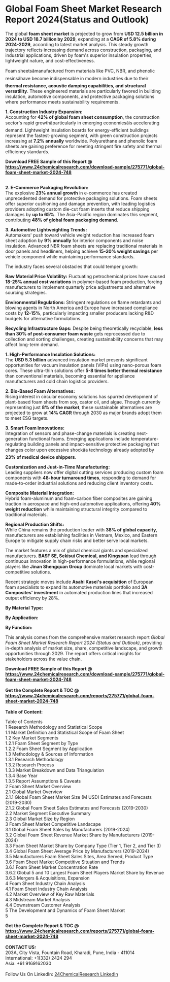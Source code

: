 <h1>Global Foam Sheet Market Research Report 2024(Status and Outlook)</h1><p>The global <strong>foam sheet market</strong> is projected to grow from <strong>USD 12.5 billion in 2024 to USD 18.7 billion by 2029</strong>, expanding at a <strong>CAGR of 5.8% during 2024-2029</strong>, according to latest market analysis. This steady growth trajectory reflects increasing demand across construction, packaging, and industrial applications, driven by foam's superior insulation properties, lightweight nature, and cost-effectiveness.</p><p>Foam sheetsâmanufactured from materials like PVC, NBR, and phenolic resinsâhave become indispensable in modern industries due to their <strong>thermal resistance, acoustic damping capabilities, and structural versatility</strong>. These engineered materials are particularly favored in building insulation, automotive components, and protective packaging solutions where performance meets sustainability requirements.</p><p><strong>1. Construction Industry Expansion:</strong><br>
Accounting for <strong>42% of global foam sheet consumption</strong>, the construction sector's rapid growthâparticularly in emerging economiesâis accelerating demand. Lightweight insulation boards for energy-efficient buildings represent the fastest-growing segment, with green construction projects increasing at <strong>7.2% annually</strong> worldwide. Polyurethane and phenolic foam sheets are gaining preference for meeting stringent fire safety and thermal efficiency standards.</p><div><b>Download FREE Sample of this Report @ 
            <a href="https://www.24chemicalresearch.com/download-sample/275771/global-foam-sheet-market-2024-748">
            https://www.24chemicalresearch.com/download-sample/275771/global-foam-sheet-market-2024-748</a></b></div><br><p><strong>2. E-Commerce Packaging Revolution:</strong><br>
The explosive <strong>23% annual growth</strong> in e-commerce has created unprecedented demand for protective packaging solutions. Foam sheets offer superior cushioning and damage prevention, with leading logistics providers adopting custom die-cut foam inserts that reduce shipping damages by <strong>up to 65%</strong>. The Asia-Pacific region dominates this segment, contributing <strong>48% of global foam packaging demand</strong>.</p><p><strong>3. Automotive Lightweighting Trends:</strong><br>
Automakers' push toward vehicle weight reduction has increased foam sheet adoption by <strong>9% annually</strong> for interior components and noise insulation. Advanced NBR foam sheets are replacing traditional materials in door panels and headliners, helping achieve <strong>15-20% weight savings</strong> per vehicle component while maintaining performance standards.</p><p>The industry faces several obstacles that could temper growth:</p><p><strong>Raw Material Price Volatility:</strong> Fluctuating petrochemical prices have caused <strong>18-25% annual cost variations</strong> in polymer-based foam production, forcing manufacturers to implement quarterly price adjustments and alternative sourcing strategies.</p><p><strong>Environmental Regulations:</strong> Stringent regulations on flame retardants and blowing agents in North America and Europe have increased compliance costs by <strong>12-15%</strong>, particularly impacting smaller producers lacking R&amp;D budgets for alternative formulations.</p><p><strong>Recycling Infrastructure Gaps:</strong> Despite being theoretically recyclable, <strong>less than 30% of post-consumer foam waste</strong> gets reprocessed due to collection and sorting challenges, creating sustainability concerns that may affect long-term demand.</p><p><strong>1. High-Performance Insulation Solutions:</strong><br>
The <strong>USD 5.3 billion</strong> advanced insulation market presents significant opportunities for vacuum insulation panels (VIPs) using nano-porous foam cores. These ultra-thin solutions offer <strong>5-8 times better thermal resistance</strong> than conventional materials, becoming essential for appliance manufacturers and cold chain logistics providers.</p><p><strong>2. Bio-Based Foam Alternatives:</strong><br>
Rising interest in circular economy solutions has spurred development of plant-based foam sheets from soy, castor oil, and algae. Though currently representing just <strong>8% of the market</strong>, these sustainable alternatives are projected to grow at <strong>14% CAGR</strong> through 2030 as major brands adopt them to meet ESG targets.</p><p><strong>3. Smart Foam Innovations:</strong><br>
Integration of sensors and phase-change materials is creating next-generation functional foams. Emerging applications include temperature-regulating building panels and impact-sensitive protective packaging that changes color upon excessive shockâa technology already adopted by <strong>23% of medical device shippers</strong>.</p><p><strong>Customization and Just-in-Time Manufacturing:</strong><br>
	Leading suppliers now offer digital cutting services producing custom foam components with <strong>48-hour turnaround times</strong>, responding to demand for made-to-order industrial solutions and reducing client inventory costs.</p><p><strong>Composite Material Integration:</strong><br>
	Hybrid foam-aluminum and foam-carbon fiber composites are gaining traction in aerospace and high-end automotive applications, offering <strong>40% weight reduction</strong> while maintaining structural integrity compared to traditional materials.</p><p><strong>Regional Production Shifts:</strong><br>
	While China remains the production leader with <strong>38% of global capacity</strong>, manufacturers are establishing facilities in Vietnam, Mexico, and Eastern Europe to mitigate supply chain risks and better serve local markets.</p><p>The market features a mix of global chemical giants and specialized manufacturers. <strong>BASF SE, Sekisui Chemical, and Kingspan</strong> lead through continuous innovation in high-performance formulations, while regional players like <strong>Jinan Shengquan Group</strong> dominate local markets with cost-competitive solutions.</p><p>Recent strategic moves include <strong>Asahi Kasei's acquisition</strong> of European foam specialists to expand its automotive materials portfolio and <strong>3A Composites' investment</strong> in automated production lines that increased output efficiency by 28%.</p><p><strong>By Material Type:</strong></p><p><strong>By Application:</strong></p><p><strong>By Function:</strong></p><p>This analysis comes from the comprehensive market research report <em>Global Foam Sheet Market Research Report 2024 (Status and Outlook)</em>, providing in-depth analysis of market size, share, competitive landscape, and growth opportunities through 2029. The report offers critical insights for stakeholders across the value chain.</p><div><b>Download FREE Sample of this Report @ 
            <a href="https://www.24chemicalresearch.com/download-sample/275771/global-foam-sheet-market-2024-748">
            https://www.24chemicalresearch.com/download-sample/275771/global-foam-sheet-market-2024-748</a></b></div><br><div><b>Get the Complete Report & TOC @ 
            <a href="https://www.24chemicalresearch.com/reports/275771/global-foam-sheet-market-2024-748">
            https://www.24chemicalresearch.com/reports/275771/global-foam-sheet-market-2024-748</a></b></div><br>
            <b>Table of Content:</b><p>Table of Contents<br />
1 Research Methodology and Statistical Scope<br />
1.1 Market Definition and Statistical Scope of Foam Sheet<br />
1.2 Key Market Segments<br />
1.2.1 Foam Sheet Segment by Type<br />
1.2.2 Foam Sheet Segment by Application<br />
1.3 Methodology & Sources of Information<br />
1.3.1 Research Methodology<br />
1.3.2 Research Process<br />
1.3.3 Market Breakdown and Data Triangulation<br />
1.3.4 Base Year<br />
1.3.5 Report Assumptions & Caveats<br />
2 Foam Sheet Market Overview<br />
2.1 Global Market Overview<br />
2.1.1 Global Foam Sheet Market Size (M USD) Estimates and Forecasts (2019-2030)<br />
2.1.2 Global Foam Sheet Sales Estimates and Forecasts (2019-2030)<br />
2.2 Market Segment Executive Summary<br />
2.3 Global Market Size by Region<br />
3 Foam Sheet Market Competitive Landscape<br />
3.1 Global Foam Sheet Sales by Manufacturers (2019-2024)<br />
3.2 Global Foam Sheet Revenue Market Share by Manufacturers (2019-2024)<br />
3.3 Foam Sheet Market Share by Company Type (Tier 1, Tier 2, and Tier 3)<br />
3.4 Global Foam Sheet Average Price by Manufacturers (2019-2024)<br />
3.5 Manufacturers Foam Sheet Sales Sites, Area Served, Product Type<br />
3.6 Foam Sheet Market Competitive Situation and Trends<br />
3.6.1 Foam Sheet Market Concentration Rate<br />
3.6.2 Global 5 and 10 Largest Foam Sheet Players Market Share by Revenue<br />
3.6.3 Mergers & Acquisitions, Expansion<br />
4 Foam Sheet Industry Chain Analysis<br />
4.1 Foam Sheet Industry Chain Analysis<br />
4.2 Market Overview of Key Raw Materials<br />
4.3 Midstream Market Analysis<br />
4.4 Downstream Customer Analysis<br />
5 The Development and Dynamics of Foam Sheet Market <br />
5</p><div><b>Get the Complete Report & TOC @ 
            <a href="https://www.24chemicalresearch.com/reports/275771/global-foam-sheet-market-2024-748">
            https://www.24chemicalresearch.com/reports/275771/global-foam-sheet-market-2024-748</a></b></div><br><b>CONTACT US:</b><br>
            203A, City Vista, Fountain Road, Kharadi, Pune, India - 411014<br>
            International: +1(332) 2424 294<br>
            Asia: +91 9169162030 <br><br>
            Follow Us On LinkedIn: <a href="https://www.linkedin.com/company/24chemicalresearch/">24ChemicalResearch LinkedIn</a>